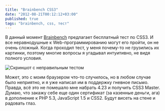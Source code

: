 ```yaml
---
title: "Brainbench CSS3"
date: "2012-08-21T00:12:12+03:00"
published: true
tags: "brainbench, css, тест"
---
```


В данный момент [Brainbench](http://www.brainbench.com) предлагает бесплатный тест по CSS3. И все неравнодушные
к Web-программированию могут его пройти, он не очень сложный. Когда проходил тест, у меня почему-то не грузились их
картинки, поэтому многие вопросы я угадывал интуитивно, не видя полного условия.

![Скриншот с неправильным тестом](/images/screenshots/broken-brainbench.png)

Может, это с моим браузером что-то случилось, но в любом случае было неприятно, и я уже написал им в поддержку гневное
письмо. Правда, всё это не помешало мне набрать 4.23 и получить CSS3 Master. Думаю, что закажу себе еще один сертификат
(за казенные деньги, ага) в дополнение к PHP 5.3, JavaScript 1.5 и CSS2. Будут висеть на стене и радовать глаз.
